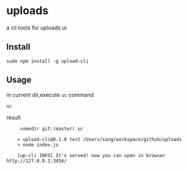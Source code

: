 # uploads

a cli tools for uploads ui

## Install

	sudo npm install -g upload-cli
	
## Usage 

in current dir,execute `uc` command

	uc
	
result

```
	 somedir git:(master) uc

	> upload-cli@0.1.0 test /Users/sang/workspace/github/uploads
	> node index.js

	[up-cli INFO] It's served! now you can open in browser http://127.0.0.1:3456/
```

